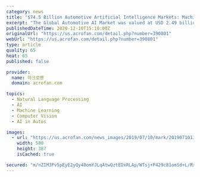 ```yaml
---
category: news
title: "$74.5 Billion Automotive Artificial Intelligence Markets: Machine Learning & Deep Learning, Computer Vision, Natural Language Processing - Global Oppo"
excerpt: "The Global Automotive AI Market was valued at USD 2.49 billion in 2019, and is estimated to garner USD 74.5 billion by 2030, at a CAGR of 36.2% during the forecast period, from 2020 to 2030. Artificial Intelligence (AI) is one of the most advancing technologies in computer science."
publishedDateTime: 2020-12-10T15:10:00Z
originalUrl: "https://us.acrofan.com/detail.php?number=390801"
webUrl: "https://us.acrofan.com/detail.php?number=390801"
type: article
quality: 65
heat: 65
published: false

provider:
  name: 아크로팬
  domain: acrofan.com

topics:
  - Natural Language Processing
  - AI
  - Machine Learning
  - Computer Vision
  - AI in Autos

images:
  - url: "https://us.acrofan.com/news_images/2019/07/10/mark/20190710137022.jpg"
    width: 580
    height: 387
    isCached: true

secured: "m/nZIM3Pv5pEyE2yQy40omYJLqAtwQztEDxRLAp/WTsj+P429c81omSd+L/RxtkMyuU12kSNUp/+FOaFJ+VU/hezP0Gkmv1e5wcsMFuBiReeGHWo1+newFu8We+C7V+ZQmajuWMSMRb8RQqILDgIg3EKY0DOutdCrp2uAuKaDhb+Gy1glIC7hHh5jc4BQ/4I065oUyaMvYNsW1T+b2rPYOLt6hbAIxST5X5ppIiO+v9y4JZhM0T0i6qRS2zInYBTbGh6JQAB8SsAYfdyTViUCv1gUYjTCj7bdi6x2MMYOmboF5lE1R/PQRfrr8b7oq89d9IiU2kM3BfgFtDIOygHUae9TN1pcXunPbGcVJ/pgU8=;G9C3xW73UQptHs95O45r/g=="
---
```


